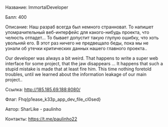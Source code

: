 ﻿Название: ImmortalDeveloper

Балл: 400

Описание:
Наш разраб всегда был немного странноват. То напишет упомрачительный веб-интерфейс для какого-нибудь проекта, что челюсть отпадет... То бывает допустит такую глупую ошибку, что хоть увольняй его. В этот раз ничего не предвещало беды, пока мы не узнали об утечки критических данных нашего главного проекта..

Our developer was always a bit weird. That happens to write a super web interface for some project, that the jaw disappears ... It happens that such a stupid mistake is made that at least fire him. This time nothing foretold troubles, until we learned about the information leakage of our main project..

Ссылка: http://185.185.69.188:8080/

Флаг: Fhq{p1ease_k33p_app_dev_file_cl0sed}

Автор: SharLike - paulinho

Контакты: https://t.me/paulinho22